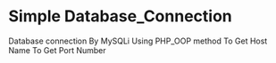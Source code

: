 # Simple Database_Connection
Database connection By MySQLi Using PHP_OOP method
To Get Host Name 
To Get Port Number 
